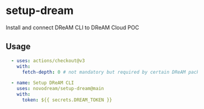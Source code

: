 # setup-dream

Install and connect DReAM CLI to DReAM Cloud POC

## Usage

```yaml
  - uses: actions/checkout@v3
    with:
      fetch-depth: 0 # not mandatory but required by certain DReAM packages

  - name: Setup DReAM CLI
    uses: novodream/setup-dream@main
    with:
      token: ${{ secrets.DREAM_TOKEN }}
```
